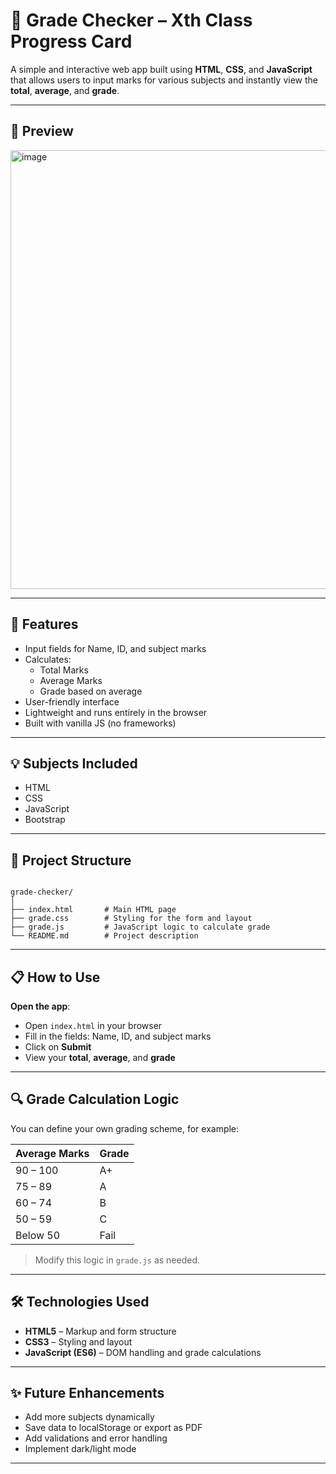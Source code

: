 
# 📝 Grade Checker – Xth Class Progress Card

A simple and interactive web app built using **HTML**, **CSS**, and **JavaScript** that allows users to input marks for various subjects and instantly view the **total**, **average**, and **grade**.

---

## 📸 Preview

<img width="847" height="702" alt="image" src="https://github.com/user-attachments/assets/586ae051-554b-403d-941a-8b8fee608e62" />

---

## 🚀 Features

- Input fields for Name, ID, and subject marks
- Calculates:
  - Total Marks
  - Average Marks
  - Grade based on average
- User-friendly interface
- Lightweight and runs entirely in the browser
- Built with vanilla JS (no frameworks)

---

## 💡 Subjects Included

- HTML
- CSS
- JavaScript
- Bootstrap

---

## 📂 Project Structure

```

grade-checker/
│
├── index.html       # Main HTML page
├── grade.css        # Styling for the form and layout
├── grade.js         # JavaScript logic to calculate grade
└── README.md        # Project description

````

---

## 📋 How to Use

 **Open the app**:

   * Open `index.html` in your browser
   * Fill in the fields: Name, ID, and subject marks
   * Click on **Submit**
   * View your **total**, **average**, and **grade**

---

## 🔍 Grade Calculation Logic

You can define your own grading scheme, for example:

| Average Marks | Grade |
| ------------- | ----- |
| 90 – 100      | A+    |
| 75 – 89       | A     |
| 60 – 74       | B     |
| 50 – 59       | C     |
| Below 50      | Fail  |

> Modify this logic in `grade.js` as needed.

---

## 🛠️ Technologies Used

* **HTML5** – Markup and form structure
* **CSS3** – Styling and layout
* **JavaScript (ES6)** – DOM handling and grade calculations

---

## ✨ Future Enhancements

* Add more subjects dynamically
* Save data to localStorage or export as PDF
* Add validations and error handling
* Implement dark/light mode

---

